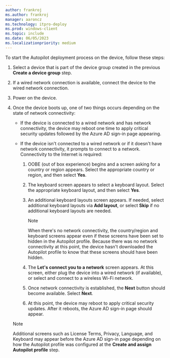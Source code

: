 ```yaml
---
author: frankroj
ms.author: frankroj
manager: aaroncz
ms.technology: itpro-deploy
ms.prod: windows-client
ms.topic: include
ms.date: 06/05/2023
ms.localizationpriority: medium
---
```


<!-- This file is shared by the following articles:

self-deploying/self-deploying-deploy-device.md
user-driven/azure-ad-join-deploy-device.md
user-driven/hybrid-azure-ad-join-deploy-device.md

Headings are driven by article context. -->

To start the Autopilot deployment process on the device, follow these steps:

1. Select a device that is part of the device group created in the previous **Create a device group** step.

2. If a wired network connection is available, connect the device to the wired network connection.

3. Power on the device.

4. Once the device boots up, one of two things occurs depending on the state of network connectivity:

   - If the device is connected to a wired network and has network connectivity, the device may reboot one time to apply critical security updates followed by the Azure AD sign-in page appearing.

   - If the device isn't connected to a wired network or if it doesn't have network connectivity, it prompts to connect to a network. Connectivity to the Internet is required:

     1. OOBE (out of box experience) begins and a screen asking for a country or region appears. Select the appropriate country or region, and then select **Yes**.

     2. The keyboard screen appears to select a keyboard layout. Select the appropriate keyboard layout, and then select **Yes**.

     3. An additional keyboard layouts screen appears. If needed, select additional keyboard layouts via **Add layout**, or select **Skip** if no additional keyboard layouts are needed.

         > [!NOTE]
         >
         > When there's no network connectivity, the country/region and keyboard screens appear even if these screens have been set to hidden in the Autopilot profile. Because there was no network connectivity at this point, the device hasn't downloaded the Autopilot profile to know that these screens should have been hidden.

     4. The **Let's connect you to a network** screen appears. At this screen, either plug the device into a wired network (if available), or select and connect to a wireless Wi-Fi network.

     5. Once network connectivity is established, the **Next** button should become available. Select **Next**.

     6. At this point, the device may reboot to apply critical security updates. After it reboots, the Azure AD sign-in page should appear.

    > [!NOTE]
    >
    > Additional screens such as License Terms, Privacy, Language, and Keyboard may appear before the Azure AD sign-in page depending on how the Autopilot profile was configured at the **Create and assign Autopilot profile** step.
